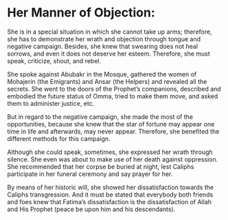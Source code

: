 Her Manner of Objection:
========================

She is in a special situation in which she cannot take up arms;
therefore, she has to demonstrate her wrath and objection through tongue
and negative campaign. Besides, she knew that swearing does not heal
sorrows, and even it does not deserve her esteem. Therefore, she must
speak, criticize, shout, and rebel.

She spoke against Abubakr in the Mosque, gathered the women of Mohajerin
(the Emigrants) and Ansar (the Helpers) and revealed all the secrets.
She went to the doors of the Prophet’s companions, described and
embodied the future status of Omma, tried to make them move, and asked
them to administer justice, etc.

But in regard to the negative campaign, she made the most of the
opportunities, because she knew that the star of fortune may appear one
time in life and afterwards, may never appear. Therefore, she benefited
the different methods for this campaign.

Although she could speak, sometimes, she expressed her wrath through
silence. She even was about to make use of her death against oppression.
She recommended that her corpse be buried at night, lest Caliphs
participate in her funeral ceremony and say prayer for her.

By means of her historic will, she showed her dissatisfaction towards
the Caliphs transgression. And it must be stated that everybody both
friends and foes knew that Fatima’s dissatisfaction is the
dissatisfaction of Allah and His Prophet (peace be upon him and his
descendants).


